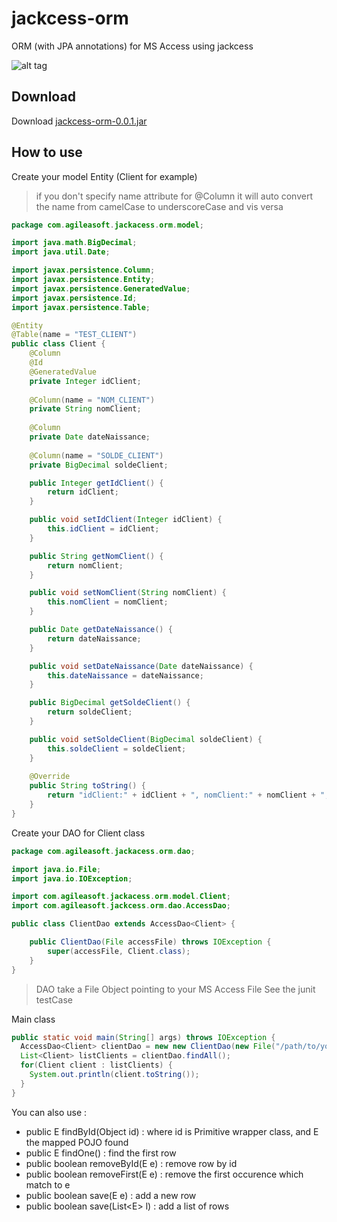 jackcess-orm
============

ORM (with JPA annotations) for MS Access using jackcess

![alt tag](https://dl.dropboxusercontent.com/u/19416469/orm.png)

Download
----
Download [jackcess-orm-0.0.1.jar]


How to use
----

Create your model Entity (Client for example)

> if you don't specify name attribute for @Column it will auto convert the name from camelCase to underscoreCase and vis versa

```java
package com.agileasoft.jackacess.orm.model;

import java.math.BigDecimal;
import java.util.Date;

import javax.persistence.Column;
import javax.persistence.Entity;
import javax.persistence.GeneratedValue;
import javax.persistence.Id;
import javax.persistence.Table;

@Entity
@Table(name = "TEST_CLIENT")
public class Client {
	@Column
	@Id
	@GeneratedValue
	private Integer idClient;
	
	@Column(name = "NOM_CLIENT")
	private String nomClient;
	
	@Column
	private Date dateNaissance;
	
	@Column(name = "SOLDE_CLIENT")
	private BigDecimal soldeClient;

	public Integer getIdClient() {
		return idClient;
	}

	public void setIdClient(Integer idClient) {
		this.idClient = idClient;
	}

	public String getNomClient() {
		return nomClient;
	}

	public void setNomClient(String nomClient) {
		this.nomClient = nomClient;
	}

	public Date getDateNaissance() {
		return dateNaissance;
	}

	public void setDateNaissance(Date dateNaissance) {
		this.dateNaissance = dateNaissance;
	}

	public BigDecimal getSoldeClient() {
		return soldeClient;
	}

	public void setSoldeClient(BigDecimal soldeClient) {
		this.soldeClient = soldeClient;
	}
	
	@Override
	public String toString() {
		return "idClient:" + idClient + ", nomClient:" + nomClient + ", dateNaissance:" + dateNaissance + ", soldeClient: " + soldeClient;
	}
}
```

Create your DAO for Client class

```java
package com.agileasoft.jackacess.orm.dao;

import java.io.File;
import java.io.IOException;

import com.agileasoft.jackacess.orm.model.Client;
import com.agileasoft.jackcess.orm.dao.AccessDao;

public class ClientDao extends AccessDao<Client> {

	public ClientDao(File accessFile) throws IOException {
		super(accessFile, Client.class);
	}
}
```
> DAO take a File Object pointing to your MS Access File
> See the junit testCase

Main class

```java
public static void main(String[] args) throws IOException {
  AccessDao<Client> clientDao = new new ClientDao(new File("/path/to/your/mdb/file.mdb"));
  List<Client> listClients = clientDao.findAll();
  for(Client client : listClients) {
    System.out.println(client.toString());
  }
}
```
You can also use :
- public E findById(Object id) : where id is Primitive wrapper class, and E the mapped POJO found
- public E findOne() : find the first row
- public boolean removeById(E e) : remove row by id
- public boolean removeFirst(E e) : remove the first occurence which match to e
- public boolean save(E e) : add a new row
- public boolean save(List\<E\> l) : add a list of rows

[jackcess-orm-0.0.1.jar]:https://db.tt/nvlDTjc4
